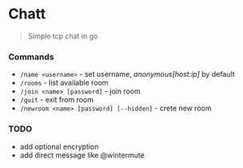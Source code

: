 # Chatt
> Simple tcp chat in go


### Commands
- `/name <username>` - set username, *anonymous[host:ip]* by default
- `/rooms` - list available room
- `/join <name> [password]` - join room
- `/quit` - exit from room
- `/newroom <name> [password] [--hidden]` - crete new room


### TODO
- add optional encryption
- add direct message like @wintermute